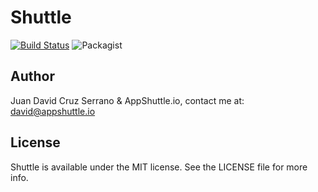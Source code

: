 # Shuttle

[![Build Status](https://travis-ci.org/AppShuttleInc/Shuttle.svg?branch=master)](https://travis-ci.org/AppShuttleInc/Shuttle)
![Packagist](https://img.shields.io/packagist/l/doctrine/orm.svg)


## Author

Juan David Cruz Serrano & AppShuttle.io, contact me at: [david@appshuttle.io](mailto:david@appshuttle.io)

## License

Shuttle is available under the MIT license. See the LICENSE file for more info.
